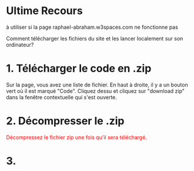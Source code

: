 # Ultime Recours
à utiliser si la page raphael-abraham.w3spaces.com ne fonctionne pas

Comment télécharger les fichiers du site et les lancer localement sur son ordinateur?

# 1. Télécharger le code en .zip
Sur la page, vous avez une liste de fichier. En haut à droite, il y a un bouton vert où il est marqué "Code". Cliquez dessu et cliquez sur "download zip" dans la fenêtre contextuelle qui s'est ouverte.

# 2. Décompresser le .zip
<span style="color: red;">Décompressez le fichier zip une fois qu'il sera téléchargé.</span>

# 3.
